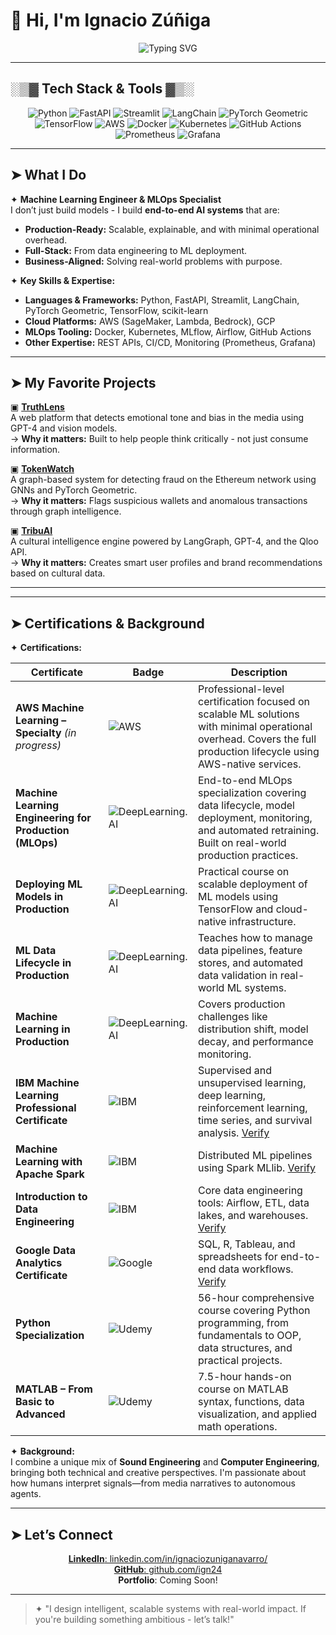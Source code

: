 # 👋 Hi, I'm Ignacio Zúñiga

<p align="center">
  <img src="https://readme-typing-svg.demolab.com?font=Fira+Code&size=24&pause=1000&color=F75C7E&center=true&vCenter=true&width=550&lines=Machine+Learning+Engineer;MLOps+Specialist;Building+Production-Ready+AI+Systems" alt="Typing SVG" />
</p>

---

## ░▒▓ Tech Stack & Tools ▓▒░

<p align="center">
  <img src="https://img.shields.io/badge/-Python-3776AB?style=for-the-badge&logo=python&logoColor=white" alt="Python"/>
  <img src="https://img.shields.io/badge/-FastAPI-009688?style=for-the-badge&logo=fastapi&logoColor=white" alt="FastAPI"/>
  <img src="https://img.shields.io/badge/-Streamlit-FF4B4B?style=for-the-badge&logo=streamlit&logoColor=white" alt="Streamlit"/>
  <img src="https://img.shields.io/badge/-LangChain-000000?style=for-the-badge&logo=chainlink&logoColor=white" alt="LangChain"/>
  <img src="https://img.shields.io/badge/-PyTorch%20Geometric-EE4C2C?style=for-the-badge&logo=pytorch&logoColor=white" alt="PyTorch Geometric"/>
  <img src="https://img.shields.io/badge/-TensorFlow-FF6F00?style=for-the-badge&logo=tensorflow&logoColor=white" alt="TensorFlow"/>
  <img src="https://img.shields.io/badge/-AWS-232F3E?style=for-the-badge&logo=amazonaws&logoColor=white" alt="AWS"/>
  <img src="https://img.shields.io/badge/-Docker-2496ED?style=for-the-badge&logo=docker&logoColor=white" alt="Docker"/>
  <img src="https://img.shields.io/badge/-Kubernetes-326CE5?style=for-the-badge&logo=kubernetes&logoColor=white" alt="Kubernetes"/>
  <img src="https://img.shields.io/badge/-GitHub%20Actions-2088FF?style=for-the-badge&logo=githubactions&logoColor=white" alt="GitHub Actions"/>
  <img src="https://img.shields.io/badge/-Prometheus-E6522C?style=for-the-badge&logo=prometheus&logoColor=white" alt="Prometheus"/>
  <img src="https://img.shields.io/badge/-Grafana-F46800?style=for-the-badge&logo=grafana&logoColor=white" alt="Grafana"/>
</p>

---

## ➤ What I Do

✦ **Machine Learning Engineer & MLOps Specialist**  
I don’t just build models - I build **end-to-end AI systems** that are:  
- **Production-Ready:** Scalable, explainable, and with minimal operational overhead.  
- **Full-Stack:** From data engineering to ML deployment.  
- **Business-Aligned:** Solving real-world problems with purpose.  

✦ **Key Skills & Expertise:**  
- **Languages & Frameworks:** Python, FastAPI, Streamlit, LangChain, PyTorch Geometric, TensorFlow, scikit-learn  
- **Cloud Platforms:** AWS (SageMaker, Lambda, Bedrock), GCP  
- **MLOps Tooling:** Docker, Kubernetes, MLflow, Airflow, GitHub Actions  
- **Other Expertise:** REST APIs, CI/CD, Monitoring (Prometheus, Grafana)

---

## ➤ My Favorite Projects

▣ **[TruthLens](https://github.com/ign24/TruthLens)**  
A web platform that detects emotional tone and bias in the media using GPT-4 and vision models.  
→ **Why it matters:** Built to help people think critically - not just consume information.

▣ **[TokenWatch](https://github.com/ign24/TokenWatch)**  
A graph-based system for detecting fraud on the Ethereum network using GNNs and PyTorch Geometric.  
→ **Why it matters:** Flags suspicious wallets and anomalous transactions through graph intelligence.

▣ **[TribuAI](https://github.com/ign24/TribuAI)**  
A cultural intelligence engine powered by LangGraph, GPT-4, and the Qloo API.  
→ **Why it matters:** Creates smart user profiles and brand recommendations based on cultural data.

---

---

## ➤ Certifications & Background

✦ **Certifications:**

| Certificate | Badge | Description |
|-------------|-------|-------------|
| **AWS Machine Learning – Specialty** *(in progress)* | ![AWS](https://img.shields.io/badge/AWS-232F3E?style=for-the-badge&logo=amazonaws&logoColor=white) | Professional-level certification focused on scalable ML solutions with minimal operational overhead. Covers the full production lifecycle using AWS-native services. |
| **Machine Learning Engineering for Production (MLOps)** | ![DeepLearning.AI](https://img.shields.io/badge/DeepLearning.AI-000000?style=for-the-badge&logo=coursera&logoColor=white) | End-to-end MLOps specialization covering data lifecycle, model deployment, monitoring, and automated retraining. Built on real-world production practices. |
| **Deploying ML Models in Production** | ![DeepLearning.AI](https://img.shields.io/badge/DeepLearning.AI-000000?style=for-the-badge&logo=coursera&logoColor=white) | Practical course on scalable deployment of ML models using TensorFlow and cloud-native infrastructure. |
| **ML Data Lifecycle in Production** | ![DeepLearning.AI](https://img.shields.io/badge/DeepLearning.AI-000000?style=for-the-badge&logo=coursera&logoColor=white) | Teaches how to manage data pipelines, feature stores, and automated data validation in real-world ML systems. |
| **Machine Learning in Production** | ![DeepLearning.AI](https://img.shields.io/badge/DeepLearning.AI-000000?style=for-the-badge&logo=coursera&logoColor=white) | Covers production challenges like distribution shift, model decay, and performance monitoring. |
| **IBM Machine Learning Professional Certificate** | ![IBM](https://img.shields.io/badge/IBM-054ADA?style=for-the-badge&logo=ibm&logoColor=white) | Supervised and unsupervised learning, deep learning, reinforcement learning, time series, and survival analysis. [Verify](https://coursera.org/verify/WKVPWQ59MVDU) |
| **Machine Learning with Apache Spark** | ![IBM](https://img.shields.io/badge/IBM-054ADA?style=for-the-badge&logo=ibm&logoColor=white) | Distributed ML pipelines using Spark MLlib. [Verify](https://coursera.org/verify/IK10GY1PK0IB) |
| **Introduction to Data Engineering** | ![IBM](https://img.shields.io/badge/IBM-054ADA?style=for-the-badge&logo=ibm&logoColor=white) | Core data engineering tools: Airflow, ETL, data lakes, and warehouses. [Verify](https://coursera.org/verify/A78MAVXOL29M) |
| **Google Data Analytics Certificate** | ![Google](https://img.shields.io/badge/Google%20Data%20Analytics-4285F4?style=for-the-badge&logo=google&logoColor=white) | SQL, R, Tableau, and spreadsheets for end-to-end data workflows. [Verify](https://coursera.org/verify/R2W7BHEJ3ASW) |
| **Python Specialization** | ![Udemy](https://img.shields.io/badge/Udemy-A435F0?style=for-the-badge&logo=udemy&logoColor=white) | 56-hour comprehensive course covering Python programming, from fundamentals to OOP, data structures, and practical projects. |
| **MATLAB – From Basic to Advanced** | ![Udemy](https://img.shields.io/badge/Udemy-A435F0?style=for-the-badge&logo=udemy&logoColor=white) | 7.5-hour hands-on course on MATLAB syntax, functions, data visualization, and applied math operations. |

✦ **Background:**  
I combine a unique mix of **Sound Engineering** and **Computer Engineering**, bringing both technical and creative perspectives. I'm passionate about how humans interpret signals—from media narratives to autonomous agents.


---

## ➤ Let’s Connect

<p align="center">
  <a href="https://www.linkedin.com/in/ignaciozuniganavarro/">
    <b>LinkedIn</b>: linkedin.com/in/ignaciozuniganavarro/
  </a>  
  <br>
  <a href="https://github.com/ign24">
    <b>GitHub</b>: github.com/ign24
  </a>  
  <br>
  <b>Portfolio</b>: Coming Soon!
</p>

---

> ✦ "I design intelligent, scalable systems with real-world impact. If you're building something ambitious - let’s talk!"
